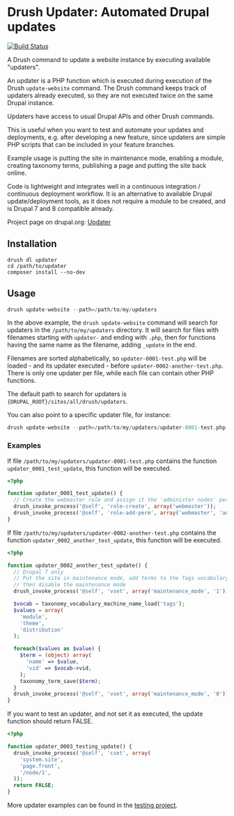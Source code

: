 # Drush Updater: Automated Drupal updates

[![Build Status](https://travis-ci.org/jfhovinne/updater.svg?branch=8.x-1.x)](https://travis-ci.org/jfhovinne/updater)

A Drush command to update a website instance by executing available "updaters".

An updater is a PHP function which is executed during execution of the Drush `update-website` command.
The Drush command keeps track of updaters already executed, so they are not executed twice on the same Drupal instance.

Updaters have access to usual Drupal APIs and other Drush commands.

This is useful when you want to test and automate your updates and deployments, e.g. after developing a new feature, since updaters are simple PHP scripts that can be included in your feature branches.

Example usage is putting the site in maintenance mode, enabling a module, creating taxonomy terms, publishing a page and putting the site back online.

Code is lightweight and integrates well in a continuous integration / continuous deployment workflow.
It is an alternative to available Drupal update/deployment tools, as it does not require a module to be created, and is Drupal 7 and 8 compatible already.

Project page on drupal.org: [Updater](https://www.drupal.org/project/updater)

## Installation

```
drush dl updater
cd /path/to/updater
composer install --no-dev
```

## Usage

```php
drush update-website --path=/path/to/my/updaters
```

In the above example, the `drush update-website` command will search for updaters in the `/path/to/my/updaters` directory.
It will search for files with filenames starting with `updater-` and ending with `.php`, then for functions having the same name as the filename, adding `_update` in the end.

Filenames are sorted alphabetically, so `updater-0001-test.php` will be loaded - and its updater executed - before `updater-0002-another-test.php`.
There is only one updater per file, while each file can contain other PHP functions.

The default path to search for updaters is `{DRUPAL_ROOT}/sites/all/drush/updaters`.

You can also point to a specific updater file, for instance:

```php
drush update-website --path=/path/to/my/updaters/updater-0001-test.php
```

### Examples

If file `/path/to/my/updaters/updater-0001-test.php` contains the function `updater_0001_test_update`, this function will be executed.

```php
<?php

function updater_0001_test_update() {
  // Create the webmaster role and assign it the 'administer nodes' permission
  drush_invoke_process('@self', 'role-create', array('webmaster'));
  drush_invoke_process('@self', 'role-add-perm', array('webmaster', 'administer nodes'));
}
```

If file `/path/to/my/updaters/updater-0002-another-test.php` contains the function `updater_0002_another_test_update`, this function will be executed.

```php
<?php

function updater_0002_another_test_update() {
  // Drupal 7 only
  // Put the site in maintenance mode, add terms to the Tags vocabulary
  // then disable the maintenance mode
  drush_invoke_process('@self', 'vset', array('maintenance_mode', '1'));

  $vocab = taxonomy_vocabulary_machine_name_load('tags');
  $values = array(
    'module',
    'theme',
    'distribution'
  );

  foreach($values as $value) {
    $term = (object) array(
      'name' => $value,
      'vid' => $vocab->vid,
    );
    taxonomy_term_save($term);
  }
  drush_invoke_process('@self', 'vset', array('maintenance_mode', '0'));
}
```

If you want to test an updater, and not set it as executed, the update function should return FALSE.

```php
<?php

function updater_0003_testing_update() {
  drush_invoke_process('@self', 'cset', array(
    'system.site',
    'page.front',
    '/node/1',
  ));
  return FALSE;
}
```

More updater examples can be found in the [testing project](https://github.com/jfhovinne/updater-testing/tree/master/src/updaters).
